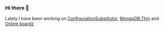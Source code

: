 ### Hi there 👋
Lately I have been working on [ConfigurationSubstitutor](https://github.com/molinch/ConfigurationSubstitutor), [MongoDB.Thin](https://github.com/molinch/MongoDB.Thin) and [Online boardz](https://github.com/molinch/onlineboardz)


<!--
**molinch/molinch** is a ✨ _special_ ✨ repository because its `README.md` (this file) appears on your GitHub profile.

Here are some ideas to get you started:

- 🔭 I’m currently working on ...
- 🌱 I’m currently learning ...
- 👯 I’m looking to collaborate on ...
- 🤔 I’m looking for help with ...
- 💬 Ask me about ...
- 📫 How to reach me: ...
- 😄 Pronouns: ...
- ⚡ Fun fact: ...
-->
